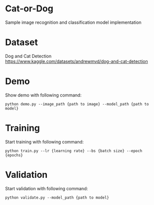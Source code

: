 # Cat-or-Dog
Sample image recognition and classification model implementation

# Dataset
Dog and Cat Detection \
https://www.kaggle.com/datasets/andrewmvd/dog-and-cat-detection

# Demo
Show demo with following command:
```
python demo.py --image_path {path to image} --model_path {path to model}
```

# Training
Start training with following command:
```
python train.py --lr {learning rate} --bs {batch size} --epoch {epochs}
```

# Validation
Start validation with following command:
```
python validate.py --model_path {path to model}
```
